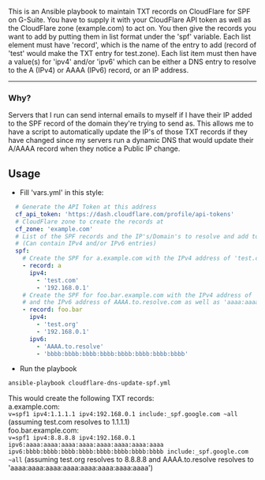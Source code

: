 This is an Ansible playbook to maintain TXT records on CloudFlare for SPF on G-Suite. You have to supply it with your CloudFlare API token as well as the CloudFlare zone (example.com) to act on. You then give the records you want to add by putting them in list format under the 'spf' variable. Each list element must have 'record', which is the name of the entry to add (record of 'test' would make the TXT entry for test.zone). Each list item must then have a value(s) for 'ipv4' and/or 'ipv6' which can be either a DNS entry to resolve to the A (IPv4) or AAAA (IPv6) record, or an IP address.

---
### Why?
Servers that I run can send internal emails to myself if I have their IP added to the SPF record of the domain they're trying to send as. This allows me to have a script to automatically update the IP's of those TXT records if they have changed since my servers run a dynamic DNS that would update their A/AAAA record when they notice a Public IP change.


## Usage
- Fill 'vars.yml' in this style:
```yml
  # Generate the API Token at this address
  cf_api_token: 'https://dash.cloudflare.com/profile/api-tokens'
  # CloudFlare zone to create the records at
  cf_zone: 'example.com'
  # List of the SPF records and the IP's/Domain's to resolve and add to the record.
  # (Can contain IPv4 and/or IPv6 entries)
  spf:
    # Create the SPF for a.example.com with the IPv4 address of 'test.com' and '192.168.0.1'
    - record: a
      ipv4:
        - 'test.com'
        - '192.168.0.1'
    # Create the SPF for foo.bar.example.com with the IPv4 address of 'test.com' and '192.168.0.1'
    # and the IPv6 address of AAAA.to.resolve.com as well as 'aaaa:aaaa:aaaa:aaaa:aaaa:aaaa:aaaa:aaaa'
    - record: foo.bar
      ipv4:
        - 'test.org'
        - '192.168.0.1'
      ipv6:
        - 'AAAA.to.resolve'
        - 'bbbb:bbbb:bbbb:bbbb:bbbb:bbbb:bbbb:bbbb'
```
- Run the playbook
```bash
ansible-playbook cloudflare-dns-update-spf.yml
```

This would create the following TXT records:  
a.example.com:  
```v=spf1 ipv4:1.1.1.1 ipv4:192.168.0.1 include:_spf.google.com ~all``` (assuming test.com resolves to 1.1.1.1)  
foo.bar.example.com:  
```v=spf1 ipv4:8.8.8.8 ipv4:192.168.0.1 ipv6:aaaa:aaaa:aaaa:aaaa:aaaa:aaaa:aaaa:aaaa ipv6:bbbb:bbbb:bbbb:bbbb:bbbb:bbbb:bbbb:bbbb include:_spf.google.com ~all``` (assuming test.org resolves to 8.8.8.8 and AAAA.to.resolve resolves to 'aaaa:aaaa:aaaa:aaaa:aaaa:aaaa:aaaa:aaaa')
